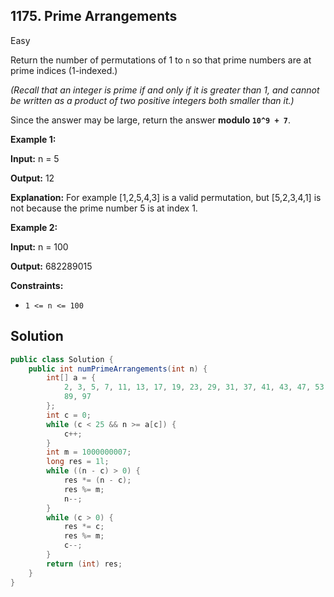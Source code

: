 ## 1175\. Prime Arrangements

Easy

Return the number of permutations of 1 to `n` so that prime numbers are at prime indices (1-indexed.)

_(Recall that an integer is prime if and only if it is greater than 1, and cannot be written as a product of two positive integers both smaller than it.)_

Since the answer may be large, return the answer **modulo `10^9 + 7`**.

**Example 1:**

**Input:** n = 5

**Output:** 12

**Explanation:** For example [1,2,5,4,3] is a valid permutation, but [5,2,3,4,1] is not because the prime number 5 is at index 1.

**Example 2:**

**Input:** n = 100

**Output:** 682289015

**Constraints:**

*   `1 <= n <= 100`

## Solution

```java
public class Solution {
    public int numPrimeArrangements(int n) {
        int[] a = {
            2, 3, 5, 7, 11, 13, 17, 19, 23, 29, 31, 37, 41, 43, 47, 53, 59, 61, 67, 71, 73, 79, 83,
            89, 97
        };
        int c = 0;
        while (c < 25 && n >= a[c]) {
            c++;
        }
        int m = 1000000007;
        long res = 1l;
        while ((n - c) > 0) {
            res *= (n - c);
            res %= m;
            n--;
        }
        while (c > 0) {
            res *= c;
            res %= m;
            c--;
        }
        return (int) res;
    }
}
```
